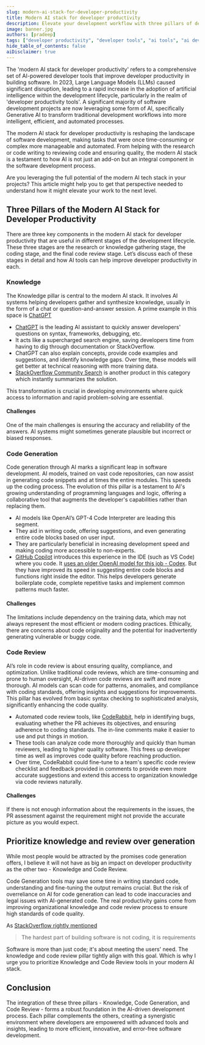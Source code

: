 ```yaml
---
slug: modern-ai-stack-for-developer-productivity
title: Modern AI stack for developer productivity
description: Elevate your development workflow with three pillars of developer productivity tools powered by Artificial Intelligence
image: banner.jpg
authors: [pradeep]
tags: ["developer productivity", "developer tools", "ai tools", "ai developer tools", "technology trend"]
hide_table_of_contents: false
aiDisclaimer: true
---
```


The 'modern AI stack for developer productivity' refers to a comprehensive set of AI-powered developer tools that improve developer productivity in building software. In 2023, Large Language Models (LLMs) caused significant disruption, leading to a rapid increase in the adoption of artificial intelligence within the development lifecycle, particularly in the realm of 'developer productivity tools'. A significant majority of software development projects are now leveraging some form of AI, specifically Generative AI to transform traditional development workflows into more intelligent, efficient, and automated processes.

The modern AI stack for developer productivity is reshaping the landscape of software development, making tasks that were once time-consuming or complex more manageable and automated. From helping with the research or code writing to reviewing code and ensuring quality, the modern AI stack is a testament to how AI is not just an add-on but an integral component in the software development process.

Are you leveraging the full potential of the modern AI tech stack in your projects? This article might help you to get that perspective needed to understand how it might elevate your work to the next level.


## Three Pillars of the **Modern AI Stack for Developer Productivity**

There are three key components in the modern AI stack for developer productivity that are useful in different stages of the development lifecycle. These three stages are the research or knowledge gathering stage, the coding stage, and the final code review stage. Let’s discuss each of these stages in detail and how AI tools can help improve developer productivity in each.


### Knowledge

The Knowledge pillar is central to the modern AI stack. It involves AI systems helping developers gather and synthesize knowledge, usually in the form of a chat or question-and-answer session. A prime example in this space is [ChatGPT](https://chat.openai.com/)



* [ChatGPT](https://chat.openai.com/) is the leading AI assistant to quickly answer developers' questions on syntax, frameworks, debugging, etc.
* It acts like a supercharged search engine, saving developers time from having to dig through documentation or StackOverflow.
* ChatGPT can also explain concepts, provide code examples and suggestions, and identify knowledge gaps. Over time, these models will get better at technical reasoning with more training data.
* [StackOverflow Community Search](https://stackoverflow.co/labs/search/) is another product in this category which instantly summarizes the solution.

This transformation is crucial in developing environments where quick access to information and rapid problem-solving are essential.


#### Challenges

One of the main challenges is ensuring the accuracy and reliability of the answers. AI systems might sometimes generate plausible but incorrect or biased responses.


### Code Generation

Code generation through AI marks a significant leap in software development. AI models, trained on vast code repositories, can now assist in generating code snippets and at times the entire modules. This speeds up the coding process. The evolution of this pillar is a testament to AI's growing understanding of programming languages and logic, offering a collaborative tool that augments the developer's capabilities rather than replacing them.



* AI models like OpenAI’s GPT-4 Code Interpreter are leading this segment.
* They aid in writing code, offering suggestions, and even generating entire code blocks based on user input.
* They are particularly beneficial in increasing development speed and making coding more accessible to non-experts.
* [GitHub Copilot](https://github.com/features/copilot) introduces this experience in the IDE (such as VS Code) where you code. It [uses an older OpenAI model for this job - Codex](https://github.blog/2023-07-28-smarter-more-efficient-coding-github-copilot-goes-beyond-codex-with-improved-ai-model/). But they have improved its speed in suggesting entire code blocks and functions right inside the editor. This helps developers generate boilerplate code, complete repetitive tasks and implement common patterns much faster.


#### Challenges

The limitations include dependency on the training data, which may not always represent the most efficient or modern coding practices. Ethically, there are concerns about code originality and the potential for inadvertently generating vulnerable or buggy code.


### Code Review

AI’s role in code review is about ensuring quality, compliance, and optimization. Unlike traditional code reviews, which are time-consuming and prone to human oversight, AI-driven code reviews are swift and more thorough. AI models can scan code for patterns, anomalies, and compliance with coding standards, offering insights and suggestions for improvements. This pillar has evolved from basic syntax checking to sophisticated analysis, significantly enhancing the code quality.



* Automated code review tools, like [CodeRabbit](https://coderabbit.ai/), help in identifying bugs, evaluating whether the PR achieves its objectives, and ensuring adherence to coding standards. The in-line comments make it easier to use and put things in motion.
* These tools can analyze code more thoroughly and quickly than human reviewers, leading to higher quality software. This frees up developer time as well as improves code quality before reaching production.
* Over time, CodeRabbit could fine-tune to a team's specific code review checklist and feedback provided in comments to provide even more accurate suggestions and extend this access to organization knowledge via code reviews naturally.


#### Challenges

If there is not enough information about the requirements in the issues, the PR assessment against the requirement might not provide the accurate picture as you would expect.


## Prioritize knowledge and review over generation

While most people would be attracted by the promises code generation offers, I believe it will not have as big an impact on developer productivity as the other two - Knowledge and Code Review.

Code Generation tools may save some time in writing standard code, understanding and fine-tuning the output remains crucial. But the risk of overreliance on AI for code generation can lead to code inaccuracies and legal issues with AI-generated code. The real productivity gains come from improving organizational knowledge and code review process to ensure high standards of code quality.

As [StackOverflow rightly mentioned](https://stackoverflow.blog/2023/12/29/the-hardest-part-of-building-software-is-not-coding-its-requirements/)

> The hardest part of building software is not coding, it is requirements

Software is more than just code; it's about meeting the users' need. The knowledge and code review pillar tightly align with this goal. Which is why I urge you to prioritize Knowledge and Code Review tools in your modern AI stack.


## Conclusion

The integration of these three pillars - Knowledge, Code Generation, and Code Review - forms a robust foundation in the AI-driven development process. Each pillar complements the others, creating a synergistic environment where developers are empowered with advanced tools and insights, leading to more efficient, innovative, and error-free software development.